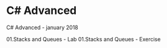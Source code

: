 # C# Advanced
C# Advanced - january 2018

01.Stacks and Queues - Lab
01.Stacks and Queues - Exercise
